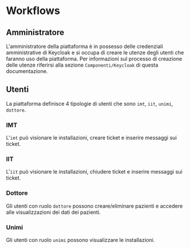 # Workflows

## Amministratore

L'amministratore della piattaforma è in possesso delle credenziali amministrative di Keycloak e si occupa di creare le utenze degli utenti che faranno uso della piattaforma.
Per informazioni sul processo di creazione delle utenze riferirsi alla sezione `Componenti/Keycloak` di questa documentazione.

## Utenti

La piattaforma definisce 4 tipologie di utenti che sono `imt`, `iit`, `unimi`, `dottore`.

### IMT

L'`imt` può visionare le installazioni, creare ticket e inserire messaggi sui ticket.

### IIT

L'`iit` può visionare le installazioni, chiudere ticket e inserire messaggi sui ticket.

### Dottore

Gli utenti con ruolo `dottore` possono creare/eliminare pazienti e accedere alle visualizzazioni dei dati dei pazienti.

### Unimi

Gli utenti con ruolo `unimi` possono visualizzare le installazioni.

